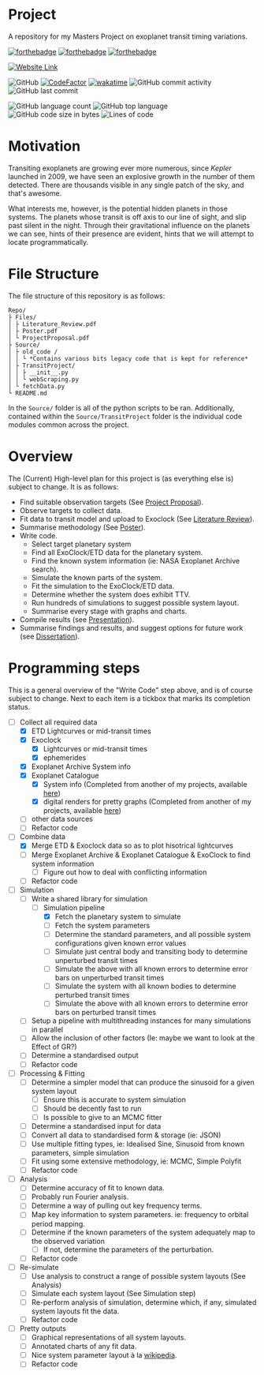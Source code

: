 # Project
A repository for my Masters Project on exoplanet transit timing variations.

[![forthebadge](https://forthebadge.com/images/badges/built-with-science.svg)](https://forthebadge.com)
[![forthebadge](https://forthebadge.com/images/badges/made-with-python.svg)](https://forthebadge.com)
[![forthebadge](https://forthebadge.com/images/badges/powered-by-coffee.svg)](https://forthebadge.com)

[![Website Link](https://img.shields.io/badge/Website-Link-aqua?labelColor=lightblue&style=for-the-badge)](https://sk1y101.github.io/projects/TransitProject/)


![GitHub](https://img.shields.io/github/license/SK1Y101/TransitProject)
[![CodeFactor](https://www.codefactor.io/repository/github/SK1Y101/TransitProject/badge)](https://www.codefactor.io/repository/github/SK1Y101/TransitProject)
[![wakatime](https://wakatime.com/badge/github/SK1Y101/TransitProject.svg)](https://wakatime.com/badge/github/SK1Y101/TransitProject)
![GitHub commit activity](https://img.shields.io/github/commit-activity/w/SK1Y101/TransitProject)
![GitHub last commit](https://img.shields.io/github/last-commit/SK1Y101/TransitProject)

![GitHub language count](https://img.shields.io/github/languages/count/SK1Y101/TransitProject)
![GitHub top language](https://img.shields.io/github/languages/top/SK1Y101/TransitProject)
![GitHub code size in bytes](https://img.shields.io/github/languages/code-size/SK1Y101/TransitProject)
![Lines of code](https://img.shields.io/tokei/lines/github.com/SK1Y101/TransitProject)

# Motivation
Transiting exoplanets are growing ever more numerous, since *Kepler* launched in 2009, we have seen an explosive growth in the number of them detected. There are thousands visible in any single patch of the sky, and that's awesome.

What interests me, however, is the potential hidden planets in those systems. The planets whose transit is off axis to our line of sight, and slip past silent in the night. Through their gravitational influence on the planets we can see, hints of their presence are evident, hints that we will attempt to locate programmatically.

# File Structure

The file structure of this repository is as follows:

```
Repo/
├ Files/
│ ├ Literature_Review.pdf
│ ├ Poster.pdf
│ └ ProjectProposal.pdf
├ Source/
│ ├ old_code /
│ │ └ *Contains various bits legacy code that is kept for reference*
│ ├ TransitProject/
│ │ ├ __init__.py
│ │ └ webScraping.py
│ └ fetchData.py
└ README.md
```

In the `Source/` folder is all of the python scripts to be ran.
Additionally, contained within the `Source/TransitProject` folder is the individual code modules common across the project.

# Overview

The (Current) High-level plan for this project is (as everything else is) subject to change. It is as follows:

- Find suitable observation targets (See [Project Proposal](#project-proposal)).
- Observe targets to collect data.
- Fit data to transit model and upload to Exoclock (See [Literature Review](#literature-review)).
- Summarise methodology (See [Poster](#poster)).
- Write code.
  - Select target planetary system
  - Find all ExoClock/ETD data for the planetary system.
  - Find the known system information (ie: NASA Exoplanet Archive search).
  - Simulate the known parts of the system.
  - Fit the simulation to the ExoClock/ETD data.
  - Determine whether the system does exhibit TTV.
  - Run hundreds of simulations to suggest possible system layout.
  - Summarise every stage with graphs and charts.
- Compile results (see [Presentation](#presentation)).
- Summarise findings and results, and suggest options for future work (see [Dissertation](#dissertation)).

# Programming steps

This is a general overview of the "Write Code" step above, and is of course subject to change. Next to each item is a tickbox that marks its completion status.

- [ ] Collect all required data
  - [x] ETD Lightcurves or mid-transit times
  - [x] Exoclock
    - [x] Lightcurves or mid-transit times
    - [x] ephemerides
  - [x] Exoplanet Archive System info
  - [x] Exoplanet Catalogue
    - [x] System info (Completed from another of my projects, available [here](https://github.com/SK1Y101/Data_Collection_Pipeline))
    - [x] digital renders for pretty graphs (Completed from another of my projects, available [here](https://github.com/SK1Y101/Data_Collection_Pipeline))
  - [ ] other data sources
  - [ ] Refactor code
- [ ] Combine data
  - [x] Merge ETD & Exoclock data so as to plot hisotrical lightcurves
  - [ ] Merge Exoplanet Archive & Exoplanet Catalogue & ExoClock to find system information
    - [ ] Figure out how to deal with conflicting information
  - [ ] Refactor code
- [ ] Simulation
  - [ ] Write a shared library for simulation
    - [ ] Simulation pipeline
      - [x] Fetch the planetary system to simulate
      - [ ] Fetch the system parameters
      - [ ] Determine the standard parameters, and all possible system configurations given known error values
      - [ ] Simulate just central body and transiting body to determine unperturbed transit times
      - [ ] Simulate the above with all known errors to determine error bars on unperturbed transit times
      - [ ] Simulate the system with all known bodies to determine perturbed transit times
      - [ ] Simulate the above with all known errors to determine error bars on perturbed transit times
  - [ ] Setup a pipeline with multithreading instances for many simulations in parallel
  - [ ] Allow the inclusion of other factors (Ie: maybe we want to look at the Effect of GR?)
  - [ ] Determine a standardised output
  - [ ] Refactor code
- [ ] Processing & Fitting
  - [ ] Determine a simpler model that can produce the sinusoid for a given system layout
    - [ ] Ensure this is accurate to system simulation
    - [ ] Should be decently fast to run
    - [ ] Is possible to give to an MCMC fitter
  - [ ] Determine a standardised input for data
  - [ ] Convert all data to standardised form & storage (ie: JSON)
  - [ ] Use multiple fitting types, ie: Idealised Sine, Sinusoid from known parameters, simple simulation
  - [ ] Fit using some extensive methodology, ie: MCMC, Simple Polyfit
  - [ ] Refactor code
- [ ] Analysis
  - [ ] Determine accuracy of fit to known data.
  - [ ] Probably run Fourier analysis.
  - [ ] Determine a way of pulling out key frequency terms.
  - [ ] Map key information to system parameters. ie: frequency to orbital period mapping.
  - [ ] Determine if the known parameters of the system adequately map to the observed variation
    - [ ] If not, determine the parameters of the perturbation.
  - [ ] Refactor code
- [ ] Re-simulate
  - [ ] Use analysis to construct a range of possible system layouts (See Analysis)
  - [ ] Simulate each system layout (See Simulation step)
  - [ ] Re-perform analysis of simulation, determine which, if any, simulated system layouts fit the data.
  - [ ] Refactor code
- [ ] Pretty outputs
  - [ ] Graphical representations of all system layouts.
  - [ ] Annotated charts of any fit data.
  - [ ] Nice system parameter layout à la [wikipedia](https://en.wikipedia.org/wiki/Earth).
  - [ ] Refactor code
